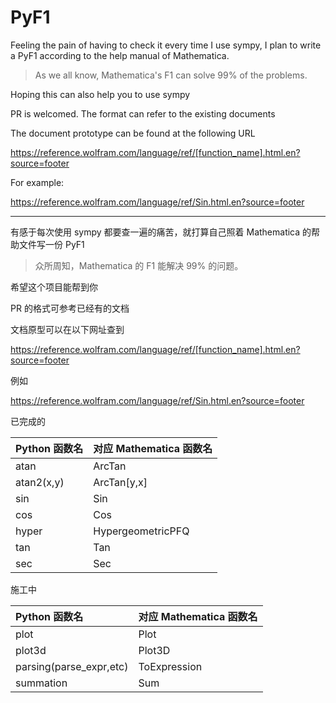 # PyF1

Feeling the pain of having to check it every time I use sympy, I plan to write a PyF1 according to the help manual of Mathematica.

> As we all know, Mathematica's F1 can solve 99% of the problems.

Hoping this can also help you to use sympy

PR is welcomed. The format can refer to the existing documents

The document prototype can be found at the following URL

<https://reference.wolfram.com/language/ref/[function_name].html.en?source=footer>

For example:

<https://reference.wolfram.com/language/ref/Sin.html.en?source=footer>

---

有感于每次使用 sympy 都要查一遍的痛苦，就打算自己照着 Mathematica 的帮助文件写一份 PyF1

> 众所周知，Mathematica 的 F1 能解决 99% 的问题。

希望这个项目能帮到你

PR 的格式可参考已经有的文档

文档原型可以在以下网址查到

<https://reference.wolfram.com/language/ref/[function_name].html.en?source=footer>

例如

<https://reference.wolfram.com/language/ref/Sin.html.en?source=footer>

已完成的

| Python 函数名 | 对应 Mathematica 函数名 |
| :------------ | :---------------------- |
| atan          | ArcTan                  |
| atan2(x,y)    | ArcTan[y,x]             |
| sin           | Sin                     |
| cos           | Cos                     |
| hyper         | HypergeometricPFQ       |
| tan           | Tan                     |
| sec           | Sec                     |

施工中

| Python 函数名           | 对应 Mathematica 函数名 |
| :---------------------- | :---------------------- |
| plot                    | Plot                    |
| plot3d                  | Plot3D                  |
| parsing(parse_expr,etc) | ToExpression            |
| summation               | Sum                     |